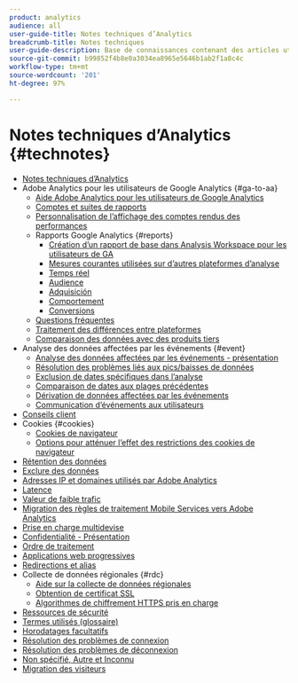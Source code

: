 ```yaml
---
product: analytics
audience: all
user-guide-title: Notes techniques d’Analytics
breadcrumb-title: Notes techniques
user-guide-description: Base de connaissances contenant des articles utiles qui ne se rapportent pas à un outil ou à un composant d’analyse spécifique.
source-git-commit: b99852f4b8e0a3034ea8965e5646b1ab2f1a8c4c
workflow-type: tm+mt
source-wordcount: '201'
ht-degree: 97%

---
```



# Notes techniques d’Analytics {#technotes}

+ [Notes techniques d’Analytics](home.md)
+ Adobe Analytics pour les utilisateurs de Google Analytics {#ga-to-aa}
   + [Aide Adobe Analytics pour les utilisateurs de Google Analytics](ga-to-aa/home.md)
   + [Comptes et suites de rapports](ga-to-aa/accounts.md)
   + [Personnalisation de l’affichage des comptes rendus des performances](ga-to-aa/customization.md)
   + Rapports Google Analytics {#reports}
      + [Création d’un rapport de base dans Analysis Workspace pour les utilisateurs de GA](ga-to-aa/reports/create-report.md)
      + [Mesures courantes utilisées sur d’autres plateformes d’analyse](ga-to-aa/reports/common-metrics.md)
      + [Temps réel](ga-to-aa/reports/realtime-reports.md)
      + [Audience](ga-to-aa/reports/audience-reports.md)
      + [Adquisición](ga-to-aa/reports/acquisition-reports.md)
      + [Comportement](ga-to-aa/reports/behavior-reports.md)
      + [Conversions](ga-to-aa/reports/conversions-reports.md)
   + [Questions fréquentes](ga-to-aa/faq.md)
   + [Traitement des différences entre plateformes](ga-to-aa/processing-differences.md)
   + [Comparaison des données avec des produits tiers](ga-to-aa/compare-data.md)
+ Analyse des données affectées par les événements {#event}
   + [Analyse des données affectées par les événements - présentation ](event/overview.md)
   + [Résolution des problèmes liés aux pics/baisses de données](event/spikes-drops.md)
   + [Exclusion de dates spécifiques dans l’analyse](event/segments.md)
   + [Comparaison de dates aux plages précédentes](event/compare-dates.md)
   + [Dérivation de données affectées par les événements](event/calcmetrics.md)
   + [Communication d’événements aux utilisateurs](event/communicate.md)
+ [Conseils client](client-hints.md)
+ Cookies {#cookies}
   + [Cookies de navigateur](cookies/cookies.md)
   + [Options pour atténuer l’effet des restrictions des cookies de navigateur](cookies/cookieless.md)
+ [Rétention des données](data-retention.md)
+ [Exclure des données](exclude-data.md)
+ [Adresses IP et domaines utilisés par Adobe Analytics](ip-addresses.md)
+ [Latence](latency.md)
+ [Valeur de faible trafic](low-traffic.md)
+ [Migration des règles de traitement Mobile Services vers Adobe Analytics](migrate-mobile.md)
+ [Prise en charge multidevise](multicurrency.md)
+ [Confidentialité - Présentation](privacy-overview.md)
+ [Ordre de traitement](processing-order.md)
+ [Applications web progressives](pwa.md)
+ [Redirections et alias](redirects.md)
+ Collecte de données régionales {#rdc}
   + [Aide sur la collecte de données régionales](rdc/regional-data-collection.md)
   + [Obtention de certificat SSL](rdc/ssl-cert-licensing.md)
   + [Algorithmes de chiffrement HTTPS pris en charge](rdc/encryption-algos.md)
+ [Ressources de sécurité](security.md)
+ [Termes utilisés (glossaire)](terms.md)
+ [Horodatages facultatifs](timestamps-optional.md)
+ [Résolution des problèmes de connexion](troubleshoot-login.md)
+ [Résolution des problèmes de déconnexion](troubleshoot-sessions.md)
+ [Non spécifié, Autre et Inconnu](unspecified.md)
+ [Migration des visiteurs](visitor-migration.md)
